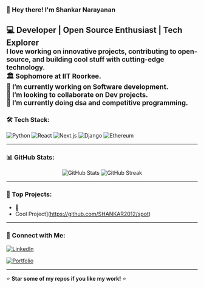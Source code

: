 ### 👋 Hey there! I'm Shankar Narayanan

💻 **Developer | Open Source Enthusiast | Tech Explorer**  
<sub>
I love working on innovative projects, contributing to open-source, and building cool stuff with cutting-edge technology.<br>
🏛️ Sophomore at IIT Roorkee.<br>
🔭 I’m currently working on Software development.<br>
👯 I’m looking to collaborate on Dev projects.<br>
🌱 I’m currently doing dsa and  competitive programming.<br>
</sub>
---

### 🛠 Tech Stack:
![Python](https://img.shields.io/badge/Python-3776AB?style=for-the-badge&logo=python&logoColor=white)
![React](https://img.shields.io/badge/React-61DAFB?style=for-the-badge&logo=react&logoColor=white)
![Next.js](https://img.shields.io/badge/Next.js-000000?style=for-the-badge&logo=next.js&logoColor=white)
![Django](https://img.shields.io/badge/Django-092E20?style=for-the-badge&logo=django&logoColor=white)
![Ethereum](https://img.shields.io/badge/Ethereum-3C3C3D?style=for-the-badge&logo=ethereum&logoColor=white)

---

### 📊 GitHub Stats:
<div align="center">
  <img src="https://github-readme-stats.vercel.app/api?username=DankCoder20&show_icons=true&theme=radical" alt="GitHub Stats" />
  <img src="https://streak-stats.demolab.com/?user=DankCoder20&theme=radical" alt="GitHub Streak" />
</div>

---

### 🌟 Top Projects:
- 🚀
-  Cool Project](https://github.com/SHANKAR2012/spot)

---

### 🤝 Connect with Me:
[![LinkedIn](https://img.shields.io/badge/LinkedIn-0077B5?style=for-the-badge&logo=linkedin&logoColor=white)]([https://linkedin.com/in/your-profile](https://in.linkedin.com/in/shankar-narayanan-887387244))

[![Portfolio](https://img.shields.io/badge/Portfolio-FF5722?style=for-the-badge&logo=Google-Chrome&logoColor=white)](https://your-portfolio.com)

---

⭐ **Star some of my repos if you like my work!** ⭐
